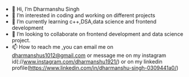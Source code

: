 - 👋 Hi, I’m Dharmanshu Singh
- 👀 I’m interested in coding and working on different projects
- 🌱 I’m currently learning c++,DSA,data science and frontend development
- 💞️ I’m looking to collaborate on frontend development and data science project.
- 📫 How to reach me ,you can email me on dharmanshus1012@gmail.com or message me on my instagram  id(://www.instagram.com/dharmanshu1921/) or on my linkedin profile(https://www.linkedin.com/in/dharmanshu-singh-0309441a0/)

<!---
dharmanshu1921/dharmanshu1921 is a ✨ special ✨ repository because its `README.md` (this file) appears on your GitHub profile.
You can click the Preview link to take a look at your changes.
--->
